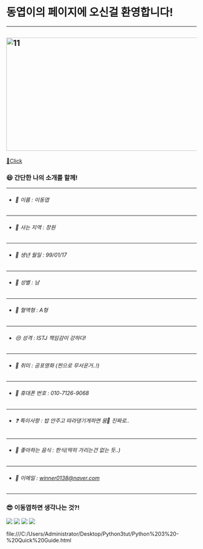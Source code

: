 # 동엽이의 페이지에 오신걸 환영합니다!
---
<img src="https://user-images.githubusercontent.com/112042668/190572205-505af8f8-5129-4f10-ab33-92593bcd7108.PNG" width="600px" height="300px" title="11" alt="11"></img>
---
[:musical_note:Click](https://www.youtube.com/watch?v=dYIT_jeUBKg)

### :satisfied: 간단한 나의 소개를 할께!
*****
* ###### :name_badge: 이름 : 이동엽
*****
* ###### :house_with_garden: 사는 지역 : 창원
*****
* ###### :birthday: 생년 월일 : 99/01/17
*****
* ###### :couple: 성별 : 남
*****
* ###### :syringe: 혈액형 : A형
*****
* ###### :unamused: 성격 : ISTJ 책임감이 강하다!
*****
* ###### :ghost: 취미 : 공포영화 (찐으로 무서운거..!)
*****
* ###### :iphone: 휴대폰 번호 : 010-7126-9068
*****
* ###### :question: 특이사항 : 밥 안주고 따라댕기게하면 뭄:wolf: 진짜로..
*****
* ###### :rice: 좋아하는 음식 : 한식(딱히 가리는건 없는 듯..)
*****
* ###### :postbox: 이메일 : <winner0138@naver.com>
*****
### :sunglasses: 이동엽하면 생각나는 것?!
![](https://img.shields.io/badge/%F0%9F%8E%AE-게임-lightgrey)
![](https://img.shields.io/badge/-%F0%9F%8E%A7%20음악-9cf)
![](https://img.shields.io/badge/-%F0%9F%92%A6%20땀-blue)
![](https://img.shields.io/badge/-%F0%9F%90%BB%20%EA%B3%B0-critical)

file:///C:/Users/Administrator/Desktop/Python3tut/Python%203%20-%20Quick%20Guide.html
